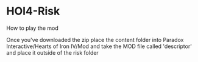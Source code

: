 # HOI4-Risk

How to play the mod

Once you've downloaded the zip place the content folder into Paradox Interactive/Hearts of Iron IV/Mod and take the MOD file called 'descriptor' and place it outside of the risk folder


